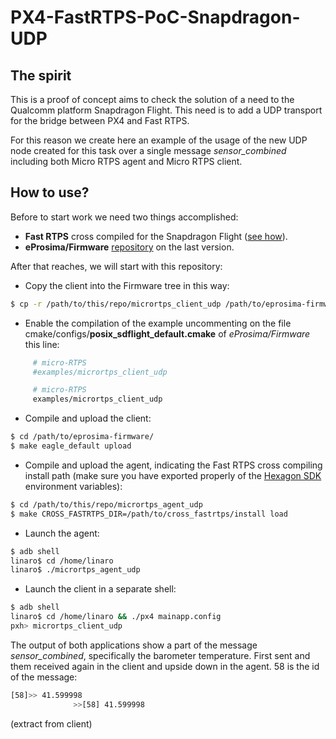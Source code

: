 # PX4-FastRTPS-PoC-Snapdragon-UDP

## The spirit

This is a proof of concept aims to check the solution of a need to the Qualcomm platform Snapdragon Flight. This need is to add a UDP transport for the bridge between PX4 and Fast RTPS.

For this reason we create here an example of the usage of the new UDP node created for this task over a single message *sensor_combined* including both Micro RTPS agent and Micro RTPS client.

## How to use?

Before to start work we need two things accomplished:

  - **Fast RTPS** cross compiled for the Snapdragon Flight ([see how](https://github.com/ATLFlight/cross_fastrtps)).
  - **eProsima/Firmware** [repository](https://github.com/eProsima/Firmware) on the last version.

After that reaches, we will start with this repository:

  - Copy the client into the Firmware tree in this way:

  ```sh
  $ cp -r /path/to/this/repo/micrortps_client_udp /path/to/eprosima-firmware/src/examples/
  ```
  - Enable the compilation of the example uncommenting on the file cmake/configs/**posix_sdflight_default.cmake** of *eProsima/Firmware* this line:

  ```sh
       # micro-RTPS
       #examples/micrortps_client_udp
  ```
  ```sh
       # micro-RTPS
       examples/micrortps_client_udp
  ```
  - Compile and upload the client:

  ```sh
  $ cd /path/to/eprosima-firmware/
  $ make eagle_default upload
  ```
  - Compile and upload the agent, indicating the Fast RTPS cross compiling install path (make sure you have exported properly of the [Hexagon SDK](https://github.com/ATLFlight/cross_toolchain/blob/master/README.md) environment variables):

  ```sh
  $ cd /path/to/this/repo/micrortps_agent_udp
  $ make CROSS_FASTRTPS_DIR=/path/to/cross_fastrtps/install load
  ```
  - Launch the agent:

  ```sh
  $ adb shell
  linaro$ cd /home/linaro
  linaro$ ./micrortps_agent_udp
  ```

  - Launch the client in a separate shell:

  ```sh
  $ adb shell
  linaro$ cd /home/linaro && ./px4 mainapp.config
  pxh> micrortps_client_udp
  ```

The output of both applications show a part of the message *sensor_combined*, specifically the barometer temperature. First sent and them received again in the client and upside down in the agent. 58 is the id of the message:

  ```sh
  [58]>> 41.599998
                >>[58] 41.599998
  ```
  (extract from client)
